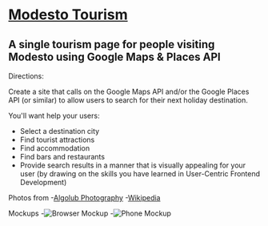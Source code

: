 # <a href="https://thestarvingcoder.github.io/modesto_tourism/index.html" target="_blank">Modesto Tourism</a>

## A single tourism page for people visiting Modesto using Google Maps & Places API

Directions:

Create a site that calls on the Google Maps API and/or the Google Places API (or similar) to allow users to search for their next holiday destination.

You'll want help your users:

- Select a destination city
- Find tourist attractions
- Find accommodation
- Find bars and restaurants
- Provide search results in a manner that is visually appealing for your user (by drawing on the skills you have learned in User-Centric Frontend Development)

Photos from
-[Algolub Photography](algolub.photoshelter.com)
-[Wikipedia](https://en.wikipedia.org/wiki/Modesto,_California)

Mockups
-![Browser Mockup](http://https://thestarvingcoder.github.io/modesto_tourism/assets/images/Browser_Mockup.png)
-![Phone Mockup](http://https://thestarvingcoder.github.io/modesto_tourism/assets/images/Phone_Mockup.png)